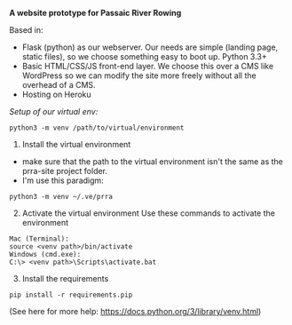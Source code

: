 **A website prototype for Passaic River Rowing**

Based in:
- Flask (python) as our webserver.  Our needs are simple (landing page, static files), so we choose something easy to boot up.  Python 3.3+
- Basic HTML/CSS/JS front-end layer.  We choose this over a CMS like WordPress so we can modify the site more freely without all the overhead of a CMS.
- Hosting on Heroku

*Setup of our virtual env:*

```
python3 -m venv /path/to/virtual/environment
```
1. Install the virtual environment
- make sure that the path to the virtual environment isn't the same as the prra-site project folder.
- I'm use this paradigm:
```
python3 -m venv ~/.ve/prra
```

2. Activate the virtual environment
Use these commands to activate the environment
```
Mac (Terminal):
source <venv path>/bin/activate
Windows (cmd.exe):
C:\> <venv path>\Scripts\activate.bat
```

3. Install the requirements
```
pip install -r requirements.pip
```

(See here for more help: https://docs.python.org/3/library/venv.html)
